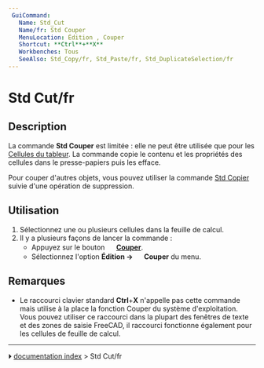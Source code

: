 ```yaml
---
 GuiCommand:
   Name: Std_Cut
   Name/fr: Std Couper
   MenuLocation: Édition , Couper
   Shortcut: **Ctrl**+**X**
   Workbenches: Tous
   SeeAlso: Std_Copy/fr, Std_Paste/fr, Std_DuplicateSelection/fr
---
```


# Std Cut/fr

## Description

La commande **Std Couper** est limitée : elle ne peut être utilisée que pour les [Cellules du tableur](Spreadsheet_Workbench/fr.md). La commande copie le contenu et les propriétés des cellules dans le presse-papiers puis les efface.

Pour couper d\'autres objets, vous pouvez utiliser la commande [Std Copier](Std_Copy/fr.md) suivie d\'une opération de suppression.



## Utilisation

1.  Sélectionnez une ou plusieurs cellules dans la feuille de calcul.
2.  Il y a plusieurs façons de lancer la commande :
    -   Appuyez sur le bouton **<img src="images/Std_Cut.svg" width=16px> [Couper](Std_Cut/fr.md)**.
    -   Sélectionnez l\'option **Édition → <img src="images/Std_Cut.svg" width=16px> Couper** du menu.



## Remarques

-   Le raccourci clavier standard **Ctrl**+**X** n\'appelle pas cette commande mais utilise à la place la fonction Couper du système d\'exploitation. Vous pouvez utiliser ce raccourci dans la plupart des fenêtres de texte et des zones de saisie FreeCAD, il raccourci fonctionne également pour les cellules de feuille de calcul.



---
⏵ [documentation index](../README.md) > Std Cut/fr
